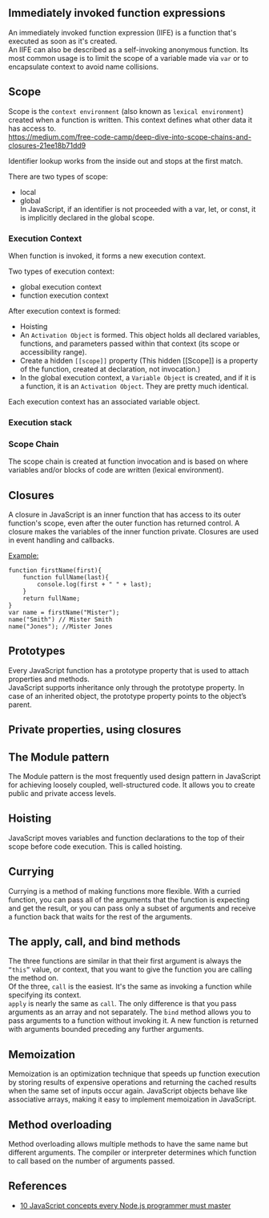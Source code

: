 ## Immediately invoked function expressions  
An immediately invoked function expression (IIFE) is a function that's executed as soon as it's created.   
An IIFE can also be described as a self-invoking anonymous function. Its most common usage is to limit the scope of a variable made via `var` or to encapsulate context to avoid name collisions.


## Scope
Scope is the `context environment` (also known as `lexical environment`) created when a function is written. This context defines what other data it has access to.  
https://medium.com/free-code-camp/deep-dive-into-scope-chains-and-closures-21ee18b71dd9

Identifier lookup works from the inside out and stops at the first match.

There are two types of scope:
- local
- global  
In JavaScript, if an identifier is not proceeded with a var, let, or const, it is implicitly declared in the global scope.

###  Execution Context
When function is invoked, it forms a new execution context.  

Two types of execution context:   
- global execution context
- function execution context

After execution context is formed:
- Hoisting
- An `Activation Object` is formed. This object holds all declared variables, functions, and parameters passed within that context (its scope or accessibility range).
- Create a hidden `[[scope]]` property (This hidden [[Scope]] is a property of the function, created at declaration, not invocation.)
- In the global execution context, a `Variable Object` is created, and if it is a function, it is an `Activation Object`. They are pretty much identical.

Each execution context has an associated variable object.


### Execution stack

### Scope Chain
The scope chain is created at function invocation and is based on where variables and/or blocks of code are written (lexical environment).


## Closures
A closure in JavaScript is an inner function that has access to its outer function's scope, even after the outer function has returned control. A closure makes the variables of the inner function private. Closures are used in event handling and callbacks.

[Example:](https://medium.com/free-code-camp/deep-dive-into-scope-chains-and-closures-21ee18b71dd9)
```
function firstName(first){
    function fullName(last){
        console.log(first + " " + last);
    }
    return fullName;
}
var name = firstName("Mister");
name("Smith") // Mister Smith
name("Jones"); //Mister Jones
```


## Prototypes
Every JavaScript function has a prototype property that is used to attach properties and methods.  
JavaScript supports inheritance only through the prototype property. In case of an inherited object, the prototype property points to the object’s parent.


## Private properties, using closures


## The Module pattern
The Module pattern is the most frequently used design pattern in JavaScript for achieving loosely coupled, well-structured code. It allows you to create public and private access levels.


## Hoisting
JavaScript moves variables and function declarations to the top of their scope before code execution. This is called hoisting.


## Currying
Currying is a method of making functions more flexible. With a curried function, you can pass all of the arguments that the function is expecting and get the result, or you can pass only a subset of arguments and receive a function back that waits for the rest of the arguments.


## The apply, call, and bind methods
The three functions are similar in that their first argument is always the `“this”` value, or context, that you want to give the function you are calling the method on.  
Of the three, `call` is the easiest. It's the same as invoking a function while specifying its context.   
`apply` is nearly the same as `call`. The only difference is that you pass arguments as an array and not separately.
The `bind` method allows you to pass arguments to a function without invoking it. A new function is returned with arguments bounded preceding any further arguments.


## Memoization
Memoization is an optimization technique that speeds up function execution by storing results of expensive operations and returning the cached results when the same set of inputs occur again. JavaScript objects behave like associative arrays, making it easy to implement memoization in JavaScript.


## Method overloading
Method overloading allows multiple methods to have the same name but different arguments. The compiler or interpreter determines which function to call based on the number of arguments passed.


## References
- [10 JavaScript concepts every Node.js programmer must master](http://www.infoworld.com/article/3196070/application-development/10-javascript-concepts-nodejs-programmers-must-master.html)
